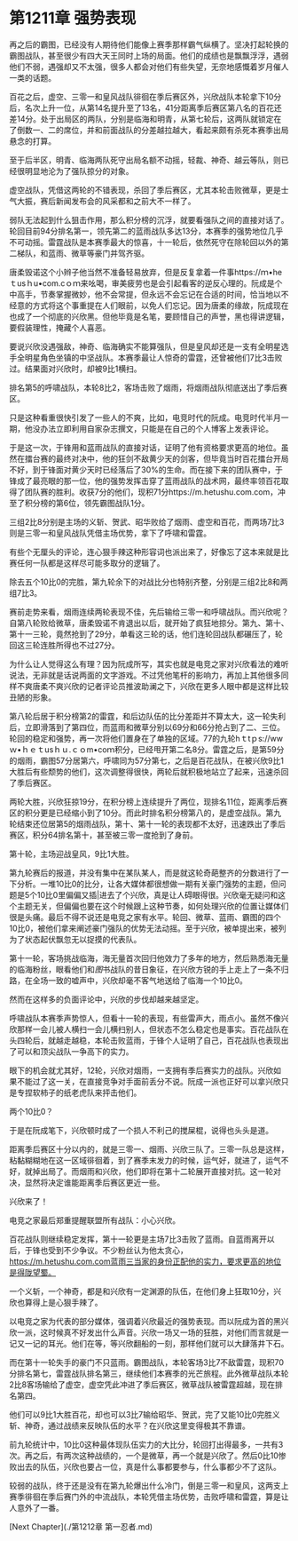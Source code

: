 # 第1211章 强势表现

再之后的霸图，已经没有人期待他们能像上赛季那样霸气纵横了。坚决打起轮换的霸图战队，甚至很少有四大天王同时上场的局面。他们的成绩也是飘飘浮浮，遇弱他们不弱，遇强却又不太强，很多人都会对他们有些失望，无奈地感慨着岁月催人一类的话题。

百花之后，虚空、三零一和皇风战队徘徊在季后赛区外，兴欣战队本轮拿下10分后，名次上升一位，从第14名提升至了13名，41分距离季后赛区第八名的百花还差14分。处于出局区的两队，分别是临海和明青，从第七轮后，这两队就锁定在了倒数一、二的席位，并和前面战队的分差越拉越大，看起来颇有杀死本赛季出局悬念的打算。

至于后半区，明青、临海两队死守出局名额不动摇，轻裁、神奇、越云等队，则已经很明显地沦为了强队掠分的对象。

虚空战队，凭借这两轮的不错表现，杀回了季后赛区，尤其本轮击败微草，更是士气大振，赛后新闻发布会的风采都和之前大不一样了。

弱队无法起到什么狙击作用，那么积分榜的沉浮，就要看强队之间的直接对话了。轮回目前94分排名第一，领先第二的蓝雨战队多达13分，本赛季的强势地位几乎不可动摇。雷霆战队是本赛季最大的惊喜，十一轮后，依然死守在除轮回以外的第二梯队，和蓝雨、微草等豪门并驾齐驱。

唐柔毁诺这个小辫子他当然不准备轻易放弃，但是反复拿着一件事https://ｍ•heｔusｈu•com.cｏｍ来吆喝，审美疲劳也是会引起看客的逆反心理的。阮成是个中高手，节奏掌握微妙，他不会常提，但永远不会忘记在合适的时间，恰当地以不经意的方式将这个事重提在人们眼前，以免人们忘记。因为唐柔的缘故，阮成现在也成了一个彻底的兴欣黑。但他毕竟是名笔，要顾惜自己的声誉，黑也得讲逻辑，要假装理性，掩藏个人喜恶。

要说兴欣没遇强敌，神奇、临海确实不能算强队，但是皇风却还是一支有全明星选手全明星角色坐镇的中坚战队。本赛季最让人惊奇的雷霆，还曾被他们7比3击败过。结果面对兴欣时，却被9比1横扫。

排名第5的呼啸战队，本轮8比2，客场击败了烟雨，将烟雨战队彻底送出了季后赛区。

只是这种看重很快引发了一些人的不爽，比如，电竞时代的阮成。电竞时代半月一期，他没办法立即利用自家杂志撰文，只能是在自己的个人博客上发表评论。

于是这一次，于锋用和蓝雨战队的直接对话，证明了他有资格要求更高的地位。虽然在擂台赛的最终对决中，他的狂剑不敌黄少天的剑客，但毕竟当时百花擂台开局不好，到于锋面对黄少天时已经落后了30%的生命。而在接下来的团队赛中，于锋成了最亮眼的那一位，他的强势发挥击穿了蓝雨战队的战术网，最终率领百花取得了团队赛的胜利。收获7分的他们，现积71分https://m.hetushu.com.com，冲至了积分榜的第6位，领先霸图战队1分。

三组2比8分别是主场的义斩、贺武、昭华败给了烟雨、虚空和百花，而两场7比3则是三零一和皇风战队凭借主场优势，拿下了呼啸和雷霆。

有些个无厘头的评论，连心狠手辣这种形容词也派出来了，好像忘了这本来就是比赛任何一队都是这样尽可能多取分的逻辑了。

除去五个10比0的完胜，第九轮余下的对战比分也特别齐整，分别是三组2比8和两组7比3。

赛前走势来看，烟雨连续两轮表现不佳，先后输给三零一和呼啸战队。而兴欣呢？自第八轮败给微草，唐柔毁诺不肯退出以后，就开始了疯狂地掠分。第九、第十、第十一三轮，竟然抢到了29分，单看这三轮的话，他们连轮回战队都碾压了，轮回这三轮连胜所得也不过27分。

为什么让人觉得这么有理？因为阮成所写，其实也就是电竞之家对兴欣看法的难听说法，无非就是话说两面的文字游戏。不过凭他笔杆的影响力，再加上其他很多同样不爽唐柔不爽兴欣的记者评论员推波助澜之下，兴欣在更多人眼中都是这样比较丑陋的形象。

第八轮后居于积分榜第2的雷霆，和后边队伍的比分差距并不算太大，这一轮失利后，立即滑落到了第四位，而蓝雨和微草分别以69分和66分抢占到了二、三位。轮回的稳定和强势，再一次将他们置身在了单独的区域。77的九轮hｔtｐs://wwｗ•ｈｅｔusｈｕ.ｃｏm•coｍ积分，已经甩开第二名8分。雷霆之后，是第59分的烟雨，霸图57分居第六，呼啸同为57分第七，之后是百花战队，在被兴欣9比1大胜后有些颓势的他们，这次调整得很快，两轮后就积极地站立了起来，迅速杀回了季后赛区。

两轮大胜，兴欣狂掠19分，在积分榜上连续提升了两位，现排名11位，距离季后赛区的积分更是已经缩小到了10分。而此时排名积分榜第八的，是虚空战队。第九轮结束还位居第5的烟雨战队，第十、第十一轮的表现都不太好，迅速跌出了季后赛区，积分64排名第十，甚至被三零一度抢到了身前。

第十轮，主场迎战皇风，9比1大胜。

第九轮赛后的报道，并没有集中在某队某人，而是就这轮奇葩整齐的分数进行了一下分析。一堆10比0的比分，让各大媒体都很想做一期有关豪门强势的主题，但问题是5个10比0里偏偏又插|进去了个兴欣，真是让人碍眼得很。兴欣毫无疑问和这个主题无关，但偏偏也要在这个时候跟上这种节奏，如何处理兴欣的位置让媒体们很是头痛。最后不得不说还是电竞之家有水平。轮回、微草、蓝雨、霸图的四个10比0，被他们拿来阐述豪门强队的优势无法动摇。至于兴欣，被单提出来，被列为了状态起伏飘忽无以捉摸的代表队。

第十一轮，客场挑战临海，海无量首次回归他效力了多年的地方，然后熟悉海无量的临海粉丝，眼看他们和*图*书战队的昔日象征，在兴欣方锐的手上走上了一条不归路，在全场一致的嘘声中，兴欣却毫不客气地送给了临海一个10比0。

然而在这样多的负面评论中，兴欣的步伐却越来越坚定。

呼啸战队本赛季声势惊人，但看十一轮的表现，有些雷声大，雨点小。虽然不像兴欣那样一会儿被人横扫一会儿横扫别人，但状态不怎么稳定也是事实。百花战队在头四轮后，就越走越稳，本轮击败蓝雨，于锋个人证明了自己，百花战队也表现出了可以和顶尖战队一争高下的实力。

眼下的机会就尤其好，12轮，兴欣对烟雨，一支拥有季后赛实力的战队。兴欣如果不能过了这一关，在直接竞争对手面前丢分不说。阮成一派也正好可以拿兴欣只是专捏软柿子的纸老虎队来抨击他们。

两个10比0？

于是在阮成笔下，兴欣顿时成了一个损人不利己的搅屎棍，说得也头头是道。

距离季后赛区十分以内的，就是三零一、烟雨、兴欣三队了。三零一队总是这样，粘黏糊糊地在这一区域徘徊着，到了赛季末发力的时候，运气好，就进了，运气不好，就掉出局了。而烟雨和兴欣，他们即将在第十二轮展开直接对抗。这一轮对决，显然将决定谁能距离季后赛区更近一些。

兴欣来了！

电竞之家最后郑重提醒联盟所有战队：小心兴欣。

百花战队则继续稳定发挥，第十一轮更是主场7比3击败了蓝雨。自蓝雨离开以后，于锋也受到不少争议。不少粉丝认为他太贪心，https://m.hetushu.com.com蓝雨三当家的身份正配他的实力，要求更高的地位是得陇望蜀。

一个义斩，一个神奇，都是和兴欣有一定渊源的队伍，在他们身上狂取10分，兴欣也算得上是心狠手辣了。

以电竞之家为代表的部分媒体，强调着兴欣最近的强势表现。而以阮成为首的黑兴欣一派，这时候真不好发出什么声音。兴欣一场又一场的狂胜，对他们而言就是一记又一记的耳光。他们在等，等兴欣翻船的一刻，那样他们就可以大肆落井下石。

而在第十一轮失手的豪门不只蓝雨。霸图战队，本轮客场3比7不敌雷霆，现积70分排名第七，雷霆战队排名第三，继续他们本赛季的光芒旅程。此外微草战队本轮2比8客场输给了虚空，虚空凭此冲进了季后赛区，微草战队被雷霆超越，现在排名第四。

他们可以9比1大胜百花，却也可以3比7输给昭华、贺武，完了又能10比0完胜义斩、神奇，通过战绩来反映队伍的水平？在兴欣这里变得极其不靠谱。

前九轮统计中，10比0这种最体现队伍实力的大比分，轮回打出得最多，一共有3次。再之后，有两次这种战绩的，一个是微草，再一个就是兴欣了。然后0比10惨败出去的队伍，兴欣也要占一位，真是什么事都要参与，什么事都少不了这队。

较弱的战队，终于还是没有在第九轮爆出什么冷门，倒是三零一和皇风，这两支上赛季徘徊在季后赛门外的中流战队，本轮凭借主场优势，击败呼啸和雷霆，算是让人意外了一番。



[Next Chapter](./第1212章 第一忍者.md)